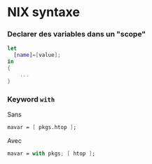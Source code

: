 # NIX syntaxe


### Declarer des variables dans un "scope"
```nix
let
  [name]=[value];
in
{
    ...
}
```

### Keyword `with`

Sans
```nix
mavar = [ pkgs.htop ];
```

Avec
```nix
mavar = with pkgs; [ htop ];
```